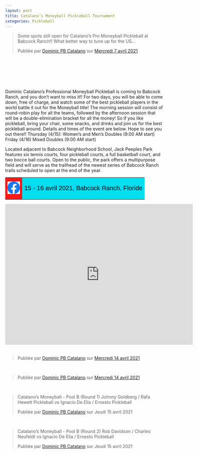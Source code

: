 ```yaml
---
layout: post
title: Catalano’s Moneyball Pickleball Tournament
categories: Pickleball
---
```

<!-- Code pour les posts facebook -->
<div id="fb-root"></div>
<script async defer crossorigin="anonymous" src="https://connect.facebook.net/fr_CA/sdk.js#xfbml=1&version=v10.0" nonce="nuCryucA"></script>

<div class="videoWrapper">
<div class="fb-post" data-href="https://www.facebook.com/dominic.catalanopickleball/posts/1160677247679340" data-width="500" data-show-text="false"><blockquote cite="https://www.facebook.com/dominic.catalanopickleball/posts/1160677247679340" class="fb-xfbml-parse-ignore"><p>Some spots still open for Catalano’s Pro Moneyball Pickleball at Babcock Ranch!! What better way to tune up for the US...</p>Publiée par <a href="#" role="button">Dominic PB Catalano</a> sur&nbsp;<a href="https://www.facebook.com/dominic.catalanopickleball/posts/1160677247679340">Mercredi 7 avril 2021</a></blockquote></div>
</div>

<br>
<br>
<br>
<br>
<br>


Dominic Catalano’s Professional Moneyball Pickleball is coming to Babcock Ranch, and you don’t want to miss it!! For two days, you will be able to come down, free of charge, and watch some of the best pickleball players in the world battle it out for the Moneyball title! The morning session will consist of round-robin play for all the teams, followed by the afternoon session that will be a double-elimination bracket for all the money! So if you like pickleball, bring your chair, some snacks, and drinks and join us for the best pickleball around. Details and times of the event are below. Hope to see you out there!! Thursday (4/15): Women’s and Men’s Doubles (9:00 AM start) Friday (4/16) Mixed Doubles (9:00 AM start)

Located adjacent to Babcock Neighborhood School, Jack Peeples Park features six tennis courts, four pickleball courts, a full basketball court, and two bocce ball courts. Open to the public, the park offers a multipurpose field and will serve as the trailhead of the newest series of Babcock Ranch trails scheduled to open at the end of the year.


<table>
    <tr>
        <td style="background-color:#ff1717">
            <div style="text-align: center">
                <a href="https://www.facebook.com/groups/379153029249896/user/100012112273005" target="_blank" rel="noopener noreferrer"><img src="/images/facebook.png" width="40"/></a>
            </div>
        </td>
        <td style="background-color:#05def0">
            <div style="text-align: center">
            <p style="font-size:20px; font-family:arial,georgia,garamond,serif; color:#000;">15 - 16 avril 2021, Babcock Ranch, Floride</p>
            </div>
        </td>
    </tr>
</table>

<div class="videoWrapper">
<iframe src="https://www.google.com/maps/embed?pb=!1m14!1m8!1m3!1d14247.126182516098!2d-81.7383889!3d26.7832326!3m2!1i1024!2i768!4f13.1!3m3!1m2!1s0x88db65b1d047757f%3A0x8491f8b22614f483!2sBabcock%20Neighborhood%20School!5e0!3m2!1sfr!2sca!4v1618514338518!5m2!1sfr!2sca" width="600" height="450" style="border:0;" allowfullscreen="" loading="lazy"></iframe>
</div>

<br>

<div class="fb-post" data-href="https://www.facebook.com/photo/?fbid=1165179753895756&amp;set=a.121805721566503" data-width="500" data-show-text="true"><blockquote cite="https://www.facebook.com/photo.php?fbid=1165179753895756&amp;set=a.121805721566503&amp;type=3" class="fb-xfbml-parse-ignore">Publiée par <a href="#" role="button">Dominic PB Catalano</a> sur&nbsp;<a href="https://www.facebook.com/photo.php?fbid=1165179753895756&amp;set=a.121805721566503&amp;type=3">Mercredi 14 avril 2021</a></blockquote></div>

<br>

<div class="fb-post" data-href="https://www.facebook.com/photo/?fbid=1165179720562426&amp;set=a.121805721566503" data-width="500" data-show-text="true"><blockquote cite="https://www.facebook.com/photo.php?fbid=1165179720562426&amp;set=a.121805721566503&amp;type=3" class="fb-xfbml-parse-ignore">Publiée par <a href="#" role="button">Dominic PB Catalano</a> sur&nbsp;<a href="https://www.facebook.com/photo.php?fbid=1165179720562426&amp;set=a.121805721566503&amp;type=3">Mercredi 14 avril 2021</a></blockquote></div>

<br>

<div class="videoWrapper">
<div class="fb-video" data-href="https://www.facebook.com/dominic.catalanopickleball/videos/1165510143862717/" data-width="500" data-show-text="true"><blockquote cite="https://developers.facebook.com/dominic.catalanopickleball/videos/1165510143862717/" class="fb-xfbml-parse-ignore"><a href="https://developers.facebook.com/dominic.catalanopickleball/videos/1165510143862717/"></a><p>Catalano’s Moneyball - Pool B (Round 1) Johnny Goldberg / Rafa Hewett Pickleball vs Ignacio De Elía / Ernesto Pickleball</p>Publiée par <a href="#" role="button">Dominic PB Catalano</a> sur Jeudi 15 avril 2021</blockquote></div>
</div>

<br>

<div class="videoWrapper">
<div class="fb-video" data-href="https://www.facebook.com/dominic.catalanopickleball/videos/1165526267194438/" data-width="500" data-show-text="true"><blockquote cite="https://developers.facebook.com/dominic.catalanopickleball/videos/1165526267194438/" class="fb-xfbml-parse-ignore"><a href="https://developers.facebook.com/dominic.catalanopickleball/videos/1165526267194438/"></a><p>Catalano’s Moneyball - Pool B (Round 2) Rob Davidson / Charles Neufeldt vs Ignacio De Elía / Ernesto Pickleball</p>Publiée par <a href="#" role="button">Dominic PB Catalano</a> sur Jeudi 15 avril 2021</blockquote></div>
</div>